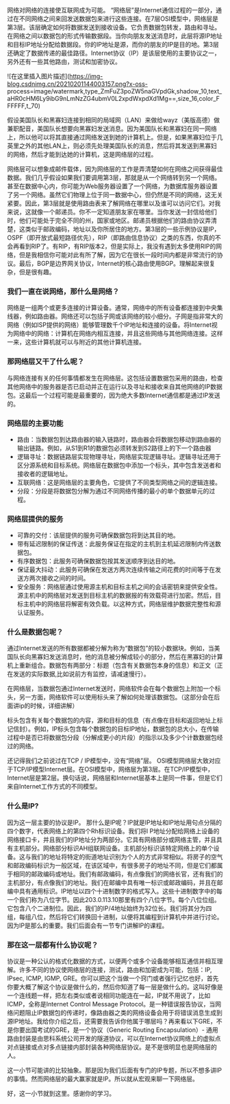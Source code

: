 网络对网络的连接使互联网成为可能。
“网络层”是Internet通信过程的一部分，通过在不同网络之间来回发送数据包来进行这些连接。在7层OSI模型中，网络层是第3层。该层确定如何将数据发送到接收设备。它负责数据包转发，路由和寻址。在网络之间以数据包的形式传输数据段。当你向朋友发送消息时，此层将源IP地址和目标IP地址分配给数据段。你的IP地址是源，而你的朋友的IP是目的地。第3层还确定了数据传递的最佳路径。Internet协议（IP）是该层使用的主要协议之一，另外还有一些其他路由，测试和加密协议。

![在这里插入图片描述](https://img-blog.csdnimg.cn/20210201144003157.png?x-oss-
process=image/watermark,type_ZmFuZ3poZW5naGVpdGk,shadow_10,text_aHR0cHM6Ly9ibG9nLmNzZG4ubmV0L2xpdWxpdXd1Mg==,size_16,color_FFFFFF,t_70)

假设美国队长和黑寡妇连接到相同的局域网（LAN）来做给wayz（美版高德）做兼职配音，美国队长想要向黑寡妇发送消息。因为美国队长和黑寡妇在同一网络上，所以他可以将其直接通过网络发送到她的计算机上。但是，如果黑寡妇位于几英里之外的其他LAN上，则必须先处理美国队长的消息，然后将其发送到黑寡妇的网络，然后才能到达她的计算机，这是网络层的过程。

网络层可以想象成邮件载体，因为网络层的工作是弄清楚如何在网络之间获得最佳数据。我们几乎假设如果我们要调用第3层，那就是从一个网络转到另一个网络。甚至在数据中心内，你可能为Web服务器设置了一个网络，为数据库服务器设置了另一个网络。虽然它们物理上位于同一数据中心，但仍然是不同的网络，这无关紧要。因此，第3层就是使用路由表来了解网络在哪里以及谁可以访问它们。对我来说，这就像一个邮递员。你不一定知道朋友家在哪里。当你发送一封信给他们时，他们可能处于完全不同的州，国家或地区。邮递员根据他们的路由协议弄清楚，这类似于邮政编码，地址以及你所居住的地方。第3层的一些示例协议是IP，OSPF（即开放式最短路径优先），RIP（即路由信息协议）之类的东西，你真的不会再看到RIP了。有RIP，有RIP版本2，但是实际上，我没有遇到太多使用RIP的网络，但是我相信你可能对此有所了解，因为它在很长一段时间内都是非常流行的协议。最后，BGP是边界网关协议，Internet的核心路由使用BGP。理解起来很复杂，但是很有趣。

### 我们一直在说网络，那什么是网络？

网络是一组两个或更多连接的计算设备。通常，网络中的所有设备都连接到中央集线器，例如路由器。网络还可以包括子网或该网络的较小细分。子网是指非常大的网络（例如ISP提供的网络）能够管理数千个IP地址和连接的设备。将Internet视为网络中的网络：计算机在网络内相互连接，并且这些网络与其他网络连接。这样一来，这些计算机就可以与附近的其他计算机连接。

### 那网络层又干了什么呢？

与网络连接有关的任何事情都发生在网络层。这包括设置数据包采用的路由，检查其他网络中的服务器是否已启动并正在运行以及寻址和接收来自其他网络的IP数据包。这最后一个过程可能是最重要的，因为绝大多数Internet通信都是通过IP发送的。

### 网络层的主要功能

  * 路由：当数据包到达路由器的输入链路时，路由器会将数据包移动到路由器的输出链路。例如，从S1到R1的数据包必须转发到S2路径上的下一个路由器
  * 逻辑寻址：数据链路层实现物理寻址，网络层实现逻辑寻址。逻辑寻址还用于区分源系统和目标系统。网络层在数据包中添加一个标头，其中包含发送者和接收者的逻辑地址。
  * 互联网络：这是网络层的主要角色，它提供了不同类型网络之间的逻辑连接。
  * 分段：分段是将数据包分解为通过不同网络传播的最小的单个数据单元的过程。

### 网络层提供的服务

  * 可靠的交付：该层提供的服务可确保数据包将到达其目的地。
  * 带有延迟限制的保证传送：此服务保证在指定的主机到主机延迟限制内传送数据包。
  * 有序数据包：此服务可确保数据包按其发送顺序到达目的地。
  * 保证最大抖动：此服务可确保在发送方两次连续传输之间花费的时间等于在发送方两次接收之间的时间。
  * 安全服务：网络层通过使用源主机和目标主机之间的会话密钥来提供安全性。源主机中的网络层对发送到目标主机的数据报的有效载荷进行加密。然后，目标主机中的网络层将解密有效负载。以这种方式，网络层维护数据完整性和源认证服务。

### 什么是数据包呢？

通过Internet发送的所有数据都被分解为称为“数据包”的较小数据块。例如，当美国队长向黑寡妇发送消息时，他的消息被分解成较小的部分，然后在黑寡妇的计算机上重新组合。数据包有两部分：标题（包含有关数据包本身的信息）和正文（正在发送的实际数据,比如说前方有监控，请减速慢行）。

在网络层，当数据包通过Internet发送时，网络软件会在每个数据包上附加一个标头，另一方面，网络软件可以使用标头来了解如何处理该数据包。（这部分会在后面讲ip的时候，详细讲解）

标头包含有关每个数据包的内容，源和目标的信息（有点像在目标和返回地址上标记信封）。例如，IP标头包含每个数据包的目标IP地址，数据包的总大小，在传输过程中是否已将数据包分段（分解成更小的片段）的指示以及多少个计数数据包经过的网络。

还记得我们之前说过在TCP / IP模型中，没有“网络”层。
OSI模型网络层大致对应于TCP/IP模型Internet层。在OSI模型中，网络层为第3层。在TCP/IP模型中，Internet层是第2层。换句话说，网络层和Internet层基本上是同一件事，但是它们来自Internet工作方式的不同模型。

### 什么是IP?

因为这一层主要的协议是IP。 那什么是IP呢？IP就是IP地址和IP地址用句点分隔的四个数字，代表网络上的第四个Rh标识设备。我们将I
P地址分配给网络上设备的网络接口卡，并且我们的IP地址分为两部分。它具有网络部分或网络主管，并且具有主机部分。网络部分标识AH组联网设备。主机部分标识该特定网络上的单个设备。这与我们的地址将特定的街道地址识别为个人的方式非常相似。将房子的空气和邮政编码标识为一般区域，在该区域中，有很多房子的地址不同，但是它们都属于相同的邮政编码或地址。我们有邮政编码，有点像我们的网络长官，还有我们的主机部分，有点像我们的地址。我们在邮编中具有唯一标识或邮政编码，并且在邮编中具有通用标识。IP地址以四个十进制数字的格式写入。这些十进制数字中的每一个我们称为八位字节。因此203.0.113.10那里有四个八位字节。每个八位位组。它包含八个二进制位。因此，我们的IP/4地址始终为32位长。我们将其分为四组，每组八位，然后将它们转换回十进制，以便将其编程到计算机中并进行讨论。因为IP是那么的重要。我们后面会有一节专门讲解IP的课程。

### 那在这一层都有什么协议呢？

协议是一种公认的格式化数据的方式，以便两个或多个设备能够相互通信并相互理解。许多不同的协议使网络层的连接，测试，路由和加密成为可能，包括：IP,
IPsec, ICMP, IGMP,
GRE。你可以把这个当做一个窍门或者强行记忆也好，首先你要大概了解这个协议是做什么的，然后你知道了每一层是做什么的。这叫好像是一个连线题一样，把左右类似或者说相同功能连在一起，IP就不用说了，比如ICMP，全称是Internet
Control Message
Protocol。是一种错误报告协议，当网络问题阻止IP数据包的传递时，像路由器之类的网络设备会用于将错误消息生成到源IP地址。我给你介绍之后，还需要我告诉你他属于哪层吗？再来看以下GRE，不是你要出国考试的GRE，是一个协议（Generic
Routing Encapsulation）-
通用路由封装是由思科系统公司开发的隧道协议，可以在Internet协议网络上的虚拟点对点链接或点对多点链接内部封装各种网络层协议。是不是很明显也是网络层的人。

这一小节可能讲的比较抽象。那是因为我们后面有专门的IP专题，所以不想多讲IP的事情。然而网络层的最大赢家就是IP。所以就从宏观来聊一下网络层。

好，这一小节就到这里。感谢你的学习。

